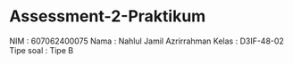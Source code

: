 # Assessment-2-Praktikum
NIM         : 607062400075
Nama        : Nahlul Jamil Azrirrahman
Kelas       : D3IF-48-02
Tipe soal   : Tipe B